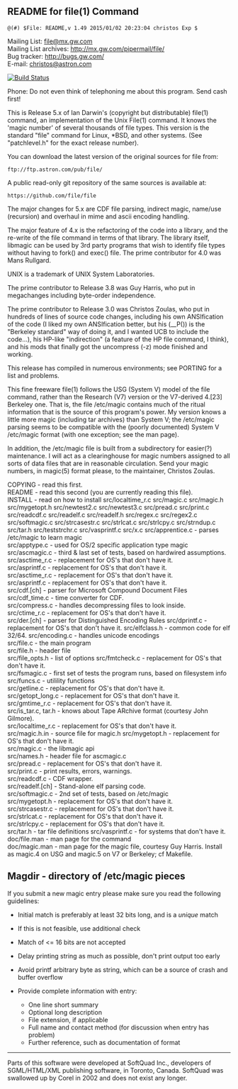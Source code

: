## README for file(1) Command ##

    @(#) $File: README,v 1.49 2015/01/02 20:23:04 christos Exp $

Mailing List: file@mx.gw.com  
Mailing List archives: http://mx.gw.com/pipermail/file/  
Bug tracker: http://bugs.gw.com/  
E-mail: christos@astron.com

[![Build Status](https://travis-ci.org/file/file.png?branch=master)](https://travis-ci.org/file/file)

Phone: Do not even think of telephoning me about this program. Send cash first!

This is Release 5.x of Ian Darwin's (copyright but distributable)
file(1) command, an implementation of the Unix File(1) command.
It knows the 'magic number' of several thousands of file types.
This version is the standard "file" command for Linux,
*BSD, and other systems. (See "patchlevel.h" for the exact release number).

You can download the latest version of the original sources for file from:

	ftp://ftp.astron.com/pub/file/

A public read-only git repository of the same sources is available at:

	https://github.com/file/file

The major changes for 5.x are CDF file parsing, indirect magic, name/use
(recursion) and overhaul in mime and ascii encoding handling.

The major feature of 4.x is the refactoring of the code into a library,
and the re-write of the file command in terms of that library. The library
itself, libmagic can be used by 3rd party programs that wish to identify
file types without having to fork() and exec() file. The prime contributor
for 4.0 was Mans Rullgard.

UNIX is a trademark of UNIX System Laboratories.

The prime contributor to Release 3.8 was Guy Harris, who put in megachanges
including byte-order independence.

The prime contributor to Release 3.0 was Christos Zoulas, who put
in hundreds of lines of source code changes, including his own
ANSIfication of the code (I liked my own ANSIfication better, but
his (__P()) is the "Berkeley standard" way of doing it, and I wanted UCB
to include the code...), his HP-like "indirection" (a feature of
the HP file command, I think), and his mods that finally got the
uncompress (-z) mode finished and working.

This release has compiled in numerous environments; see PORTING
for a list and problems.

This fine freeware file(1) follows the USG (System V) model of the file
command, rather than the Research (V7) version or the V7-derived 4.[23]
Berkeley one. That is, the file /etc/magic contains much of the ritual
information that is the source of this program's power. My version
knows a little more magic (including tar archives) than System V; the
/etc/magic parsing seems to be compatible with the (poorly documented)
System V /etc/magic format (with one exception; see the man page).

In addition, the /etc/magic file is built from a subdirectory
for easier(?) maintenance.  I will act as a clearinghouse for
magic numbers assigned to all sorts of data files that
are in reasonable circulation. Send your magic numbers,
in magic(5) format please, to the maintainer, Christos Zoulas.

COPYING - read this first.  
README - read this second (you are currently reading this file).  
INSTALL - read on how to install
src/localtime_r.c
src/magic.c
src/magic.h
src/mygetopt.h
src/newtest2.c
src/newtest3.c
src/pread.c
src/print.c
src/readcdf.c
src/readelf.c
src/readelf.h
src/regex.c
src/regex2.c
src/softmagic.c
src/strcasestr.c
src/strlcat.c
src/strlcpy.c
src/strndup.c
src/tar.h
src/teststrchr.c
src/vasprintf.c
src/x.c
src/apprentice.c - parses /etc/magic to learn magic  
src/apptype.c - used for OS/2 specific application type magic  
src/ascmagic.c - third & last set of tests, based on hardwired assumptions.  
src/asctime_r.c - replacement for OS's that don't have it.  
src/asprintf.c - replacement for OS's that don't have it.  
src/asctime_r.c - replacement for OS's that don't have it.  
src/asprintf.c - replacement for OS's that don't have it.  
src/cdf.[ch] - parser for Microsoft Compound Document Files  
src/cdf_time.c - time converter for CDF.  
src/compress.c - handles decompressing files to look inside.  
src/ctime_r.c - replacement for OS's that don't have it.  
src/der.[ch] - parser for Distinguished Encoding Rules
src/dprintf.c - replacement for OS's that don't have it.
src/elfclass.h - common code for elf 32/64.
src/encoding.c - handles unicode encodings  
src/file.c - the main program  
src/file.h - header file  
src/file_opts.h - list of options
src/fmtcheck.c - replacement for OS's that don't have it.  
src/fsmagic.c - first set of tests the program runs, based on filesystem info  
src/funcs.c - utilility functions  
src/getline.c - replacement for OS's that don't have it.  
src/getopt_long.c - replacement for OS's that don't have it.  
src/gmtime_r.c - replacement for OS's that don't have it.  
src/is_tar.c, tar.h - knows about Tape ARchive format (courtesy John Gilmore).  
src/localtime_r.c - replacement for OS's that don't have it.  
src/magic.h.in - source file for magic.h
src/mygetopt.h - replacement for OS's that don't have it.  
src/magic.c - the libmagic api  
src/names.h - header file for ascmagic.c  
src/pread.c - replacement for OS's that don't have it.  
src/print.c - print results, errors, warnings.  
src/readcdf.c - CDF wrapper.  
src/readelf.[ch] - Stand-alone elf parsing code.  
src/softmagic.c - 2nd set of tests, based on /etc/magic  
src/mygetopt.h - replacement for OS's that don't have it.  
src/strcasestr.c - replacement for OS's that don't have it.  
src/strlcat.c - replacement for OS's that don't have it.  
src/strlcpy.c - replacement for OS's that don't have it.  
src/tar.h - tar file definitions
src/vasprintf.c - for systems that don't have it.  
doc/file.man - man page for the command  
doc/magic.man - man page for the magic file, courtesy Guy Harris.
	Install as magic.4 on USG and magic.5 on V7 or Berkeley; cf Makefile.

Magdir - directory of /etc/magic pieces
------------------------------------------------------------------------------

If you submit a new magic entry please make sure you read the following
guidelines:

- Initial match is preferably at least 32 bits long, and is a _unique_ match
- If this is not feasible, use additional check
- Match of <= 16 bits are not accepted
- Delay printing string as much as possible, don't print output too early
- Avoid printf arbitrary byte as string, which can be a source of
  crash and buffer overflow

- Provide complete information with entry:
  * One line short summary
  * Optional long description
  * File extension, if applicable
  * Full name and contact method (for discussion when entry has problem)
  * Further reference, such as documentation of format

------------------------------------------------------------------------------

Parts of this software were developed at SoftQuad Inc., developers
of SGML/HTML/XML publishing software, in Toronto, Canada.
SoftQuad was swallowed up by Corel in 2002 and does not exist any longer.
